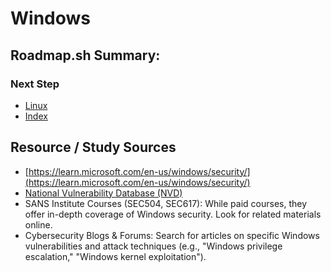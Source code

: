 # Windows

## Roadmap.sh Summary:



### Next Step
- [Linux](https://github.com/Sisu-Sus/CyberSec-RoadMap/blob/main/Operating_Systems/linux.md)
- [Index](https://github.com/Sisu-Sus/CyberSec-RoadMap/blob/main/index.md)

## Resource / Study Sources
- [https://learn.microsoft.com/en-us/windows/security/](https://learn.microsoft.com/en-us/windows/security/)
- [National Vulnerability Database (NVD)](https://nvd.nist.gov/)
- SANS Institute Courses (SEC504, SEC617): While paid courses, they offer in-depth coverage of Windows security. Look for related materials online.
- Cybersecurity Blogs & Forums: Search for articles on specific Windows vulnerabilities and attack techniques (e.g., "Windows privilege escalation," "Windows kernel exploitation").

